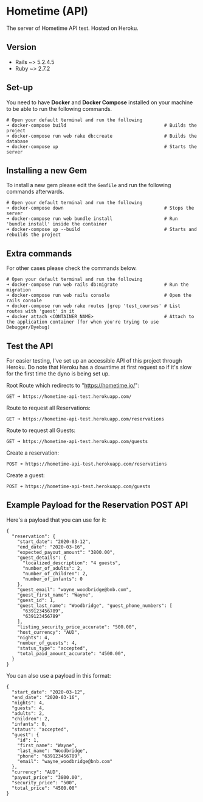 # Hometime (API)
The server of Hometime API test. Hosted on Heroku.

## Version
- Rails ~> 5.2.4.5
- Ruby ~> 2.7.2

## Set-up
You need to have **Docker** and **Docker Compose** installed on your machine to be able to run the following commands.
```
# Open your default terminal and run the following
➜ docker-compose build                                    # Builds the project
➜ docker-compose run web rake db:create                   # Builds the database
➜ docker-compose up                                       # Starts the server
```

## Installing a new Gem
To install a new gem please edit the `Gemfile` and run the following commands afterwards.
```
# Open your default terminal and run the following
➜ docker-compose down                                     # Stops the server
➜ docker-compose run web bundle install                   # Run 'bundle install' inside the container
➜ docker-compose up --build                               # Starts and rebuilds the project
```

## Extra commands
For other cases please check the commands below.
```
# Open your default terminal and run the following
➜ docker-compose run web rails db:migrate                 # Run the migration
➜ docker-compose run web rails console                    # Open the rails console
➜ docker-compose run web rake routes |grep 'test_courses' # List routes with 'guest' in it
➜ docker attach <CONTAINER_NAME>                          # Attach to the application container (for when you're trying to use Debugger/Byebug)
```

## Test the API
For easier testing, I've set up an accessible API of this project through Heroku. Do note that Heroku has a downtime at first request so if it's slow for the first time the dyno is being set up.

Root Route which redirects to "https://hometime.io/":
```
GET ➜ https://hometime-api-test.herokuapp.com/
```

Route to request all Reservations:
```
GET ➜ https://hometime-api-test.herokuapp.com/reservations
```

Route to request all Guests:
```
GET ➜ https://hometime-api-test.herokuapp.com/guests
```

Create a reservation:
```
POST ➜ https://hometime-api-test.herokuapp.com/reservations
```

Create a guest:
```
POST ➜ https://hometime-api-test.herokuapp.com/guests
```

## Example Payload for the Reservation POST API
Here's a payload that you can use for it:
```
{
  "reservation": {
    "start_date": "2020-03-12",
    "end_date": "2020-03-16",
    "expected_payout_amount": "3800.00",
    "guest_details": {
      "localized_description": "4 guests",
      "number_of_adults": 2,
      "number_of_children": 2,
      "number_of_infants": 0
    },
    "guest_email": "wayne_woodbridge@bnb.com",
    "guest_first_name": "Wayne",
    "guest_id": 1,
    "guest_last_name": "Woodbridge", "guest_phone_numbers": [
      "639123456789",
      "639123456789"
    ],
    "listing_security_price_accurate": "500.00",
    "host_currency": "AUD",
    "nights": 4,
    "number_of_guests": 4,
    "status_type": "accepted",
    "total_paid_amount_accurate": "4500.00",
  }
}
```
You can also use a payload in this format:
```
{
  "start_date": "2020-03-12",
  "end_date": "2020-03-16",
  "nights": 4,
  "guests": 4,
  "adults": 2,
  "children": 2,
  "infants": 0,
  "status": "accepted",
  "guest": {
    "id": 1,
    "first_name": "Wayne",
    "last_name": "Woodbridge",
    "phone": "639123456789",
    "email": "wayne_woodbridge@bnb.com"
  },
  "currency": "AUD",
  "payout_price": "3800.00",
  "security_price": "500",
  "total_price": "4500.00"
}
```
